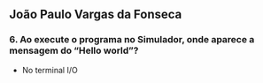 <h2>João Paulo Vargas da Fonseca</h2>
<h3>6. Ao execute o programa no Simulador, onde aparece a mensagem do “Hello world”?</h3>
<ul><li>No terminal I/O</li></ul>